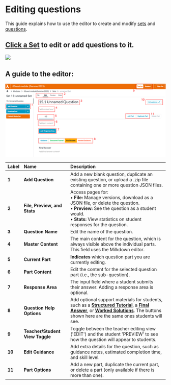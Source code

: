 # Editing questions

This guide explains how to use the editor to create and modify [sets](https://lambda-feedback.github.io/user-documentation/terminology#sets) and [questions](https://lambda-feedback.github.io/user-documentation/terminology#questions).

## <ins>Click a Set</ins> to edit or add questions to it. 
   ![](./images/content-sets-questions-10.png)

## A guide to the editor:
   ![](./images/content-sets-questions-11.png)

| Label | Name | Description |
| :--- | :--- | :--- |
| **1** | **Add Question** | Add a new blank question, duplicate an existing question, or upload a .zip file containing one or more question JSON files. |
| **2** | **File, Preview, and Stats** | Access pages for:<br>• **File:** Manage versions, download as a JSON file, or delete the question.<br>• **Preview:** See the question as a student would.<br>• **Stats:** View statistics on student responses for the question. |
| **3** | **Question Name** | Edit the name of the question. |
| **4** | **Master Content** | The main content for the question, which is always visible above the individual parts. This field uses the Milkdown editor. |
| **5** | **Current Part** | **Indicates** which question part you are currently editing. |
| **6** | **Part Content** | Edit the content for the selected question part (i.e., the sub-question). |
| **7** | **Response Area** | The input field where a student submits their answer. Adding a response area is optional. |
| **8** | **Question Help Options** | Add optional support materials for students, such as a [**Structured Tutorial**](https://lambda-feedback.github.io/user-documentation/terminology#structured-tutorial), a [**Final Answer**](https://lambda-feedback.github.io/user-documentation/terminology#final-answer), or [**Worked Solutions**](https://lambda-feedback.github.io/user-documentation/terminology#worked-solution). The buttons shown here are the same ones students will see. |
| **9** | **Teacher/Student View Toggle** | Toggle between the teacher editing view ('EDIT') and the student 'PREVIEW' to see how the question will appear to students. |
| **10** | **Edit Guidance** | Add extra details for the question, such as guidance notes, estimated completion time, and skill level. |
| **11** | **Part Options** | Add a new part, duplicate the current part, or delete a part (only available if there is more than one). |
